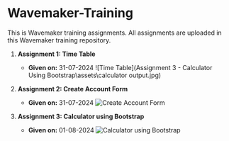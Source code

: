 # Wavemaker-Training

This is Wavemaker training assignments. All assignments are uploaded in this Wavemaker training repository.

1. **Assignment 1: Time Table**
   - **Given on:** 31-07-2024
   ![Time Table](Assignment 3 - Calculator Using Bootstrap\assets\calculator output.jpg)

2. **Assignment 2: Create Account Form**
   - **Given on:** 31-07-2024
   ![Create Account Form](path/to/create-account-form-image.jpg)

3. **Assignment 3: Calculator using Bootstrap**
   - **Given on:** 01-08-2024
   ![Calculator using Bootstrap](path/to/calculator-image.jpg)
